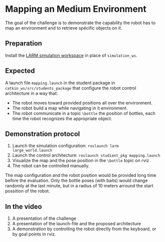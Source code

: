# Mapping an Medium Environment

The goal of the challenge is to demonstrate the capability the robot has to map an environment and to retrieve spécific objects on it.

## Preparation 

Install the [LARM simulation workspace]() in place of `simulation_ws`.

## Expected

A launch file `mapping.launch` in the student package in `catkin_ws/src/students_package` that configure the robot control architecture in a way that:

* The robot moves toward provided positions all over the environment.
* The robot build a map while navigating in it environment.
* The robot communicate in a topic `\bottle` the position of bottles, each time the robot recognizes the appropriate object.

## Demonstration protocol

1. Launch the simulation configuration: `roslaunch larm large_world.launch`
2. Launch the control architecture: `roslaunch studient_pkg mapping.launch`
3. Visualize the map and the pose position in the `\bottle` topic on rviz
4. The robot can be controlled manually.

The map configuration and the robot position would be provided long time before the evaluation.
Only the bottle poses (with baits) would change randomly at the last minute, but in a radius of 10 meters arround the start possition of the robot.

## In the video

1. A presentation of the challenge
2. A presentation of the launch-file and the proposed architecture
3. A demonstration by controlling the robot directly from the keyboard, or by goal points in rviz.
